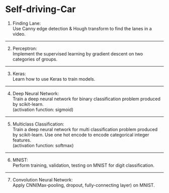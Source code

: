 # Self-driving-Car
1. Finding Lane: <br />
Use Canny edge detection & Hough transform to find the lanes in a video.

------------------------
2. Perceptron: <br />
Implement the supervised learning by gradient descent on two categories of groups.

------------------------
3. Keras: <br />
Learn how to use Keras to train models.

------------------------
4. Deep Neural Network: <br />
Train a deep neural network for binary classification problem produced by scikit-learn.  <br />
(activation function: sigmoid)

------------------------
5. Multiclass Classification: <br />
Train a deep neural network for multi classification problem produced by scikit-learn. Use one hot encode to encode categorical integer features.  <br />
(activation function: softmax)

------------------------
6. MNIST: <br />
Perform training, validation, testing on MNIST for digit classification.

------------------------
7. Convolution Neural Network: <br />
Apply CNN(Max-pooling, dropout, fully-connecting layer) on MNIST.

